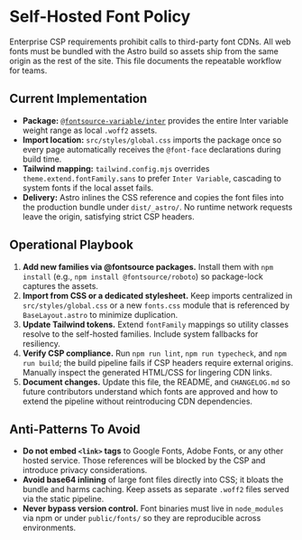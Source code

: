 # Self-Hosted Font Policy

Enterprise CSP requirements prohibit calls to third-party font CDNs. All web
fonts must be bundled with the Astro build so assets ship from the same origin
as the rest of the site. This file documents the repeatable workflow for teams.

## Current Implementation

- **Package:** [`@fontsource-variable/inter`](https://fontsource.org/fonts/inter)
  provides the entire Inter variable weight range as local `.woff2` assets.
- **Import location:** `src/styles/global.css` imports the package once so every
  page automatically receives the `@font-face` declarations during build time.
- **Tailwind mapping:** `tailwind.config.mjs` overrides `theme.extend.fontFamily.sans`
  to prefer `Inter Variable`, cascading to system fonts if the local asset fails.
- **Delivery:** Astro inlines the CSS reference and copies the font files into
  the production bundle under `dist/_astro/`. No runtime network requests leave
  the origin, satisfying strict CSP headers.

## Operational Playbook

1. **Add new families via @fontsource packages.** Install them with `npm install`
   (e.g., `npm install @fontsource/roboto`) so package-lock captures the assets.
2. **Import from CSS or a dedicated stylesheet.** Keep imports centralized in
   `src/styles/global.css` or a new `fonts.css` module that is referenced by
   `BaseLayout.astro` to minimize duplication.
3. **Update Tailwind tokens.** Extend `fontFamily` mappings so utility classes
   resolve to the self-hosted families. Include system fallbacks for resiliency.
4. **Verify CSP compliance.** Run `npm run lint`, `npm run typecheck`, and
   `npm run build`; the build pipeline fails if CSP headers require external
   origins. Manually inspect the generated HTML/CSS for lingering CDN links.
5. **Document changes.** Update this file, the README, and `CHANGELOG.md` so
   future contributors understand which fonts are approved and how to extend the
   pipeline without reintroducing CDN dependencies.

## Anti-Patterns To Avoid

- **Do not embed `<link>` tags** to Google Fonts, Adobe Fonts, or any other
  hosted service. Those references will be blocked by the CSP and introduce
  privacy considerations.
- **Avoid base64 inlining** of large font files directly into CSS; it bloats the
  bundle and harms caching. Keep assets as separate `.woff2` files served via the
  static pipeline.
- **Never bypass version control.** Font binaries must live in `node_modules`
  via npm or under `public/fonts/` so they are reproducible across environments.
